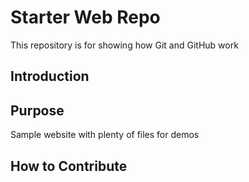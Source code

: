 # Starter Web Repo

This repository is for showing how Git and GitHub work

## Introduction	

## Purpose

Sample website with plenty of files for demos

## How to Contribute